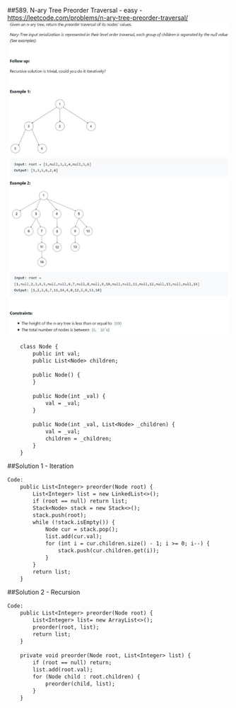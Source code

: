 ##589. N-ary Tree Preorder Traversal - easy - https://leetcode.com/problems/n-ary-tree-preorder-traversal/
![Image of /nray_tree_preorder](imgs//nray_tree_preorder.jpg)
```
    class Node {
        public int val;
        public List<Node> children;

        public Node() {
        }

        public Node(int _val) {
            val = _val;
        }

        public Node(int _val, List<Node> _children) {
            val = _val;
            children = _children;
        }
    }
```
##Solution 1 - Iteration
```
Code:
    public List<Integer> preorder(Node root) {
        List<Integer> list = new LinkedList<>();
        if (root == null) return list;
        Stack<Node> stack = new Stack<>();
        stack.push(root);
        while (!stack.isEmpty()) {
            Node cur = stack.pop();
            list.add(cur.val);
            for (int i = cur.children.size() - 1; i >= 0; i--) {
                stack.push(cur.children.get(i));
            }
        }
        return list;
    }
```
##Solution 2 - Recursion
```
Code:
    public List<Integer> preorder(Node root) {
        List<Integer> list= new ArrayList<>();
        preorder(root, list);
        return list;
    }

    private void preorder(Node root, List<Integer> list) {
        if (root == null) return;
        list.add(root.val);
        for (Node child : root.children) {
            preorder(child, list);
        }
    }
```